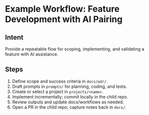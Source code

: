 # Example Workflow: Feature Development with AI Pairing

## Intent
Provide a repeatable flow for scoping, implementing, and validating a feature with AI assistance.

## Steps
1. Define scope and success criteria in `docs/adr/`.
2. Draft prompts in `prompts/` for planning, coding, and tests.
3. Create or select a project in `projects/<name>`.
4. Implement incrementally; commit locally in the child repo.
5. Review outputs and update docs/workflows as needed.
6. Open a PR in the child repo; capture notes back in `docs/`.
